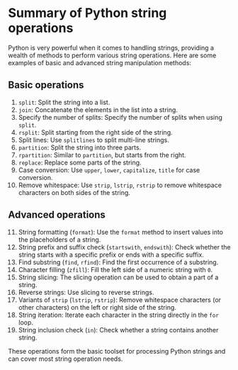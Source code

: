 # Summary of Python string operations

Python is very powerful when it comes to handling strings, providing a wealth of methods to perform various string operations. Here are some examples of basic and advanced string manipulation methods:

## Basic operations

1. `split`: Split the string into a list.
2. `join`: Concatenate the elements in the list into a string.
3. Specify the number of splits: Specify the number of splits when using `split`.
4. `rsplit`: Split starting from the right side of the string.
5. Split lines: Use `splitlines` to split multi-line strings.
6. `partition`: Split the string into three parts.
7. `rpartition`: Similar to `partition`, but starts from the right.
8. `replace`: Replace some parts of the string.
9. Case conversion: Use `upper`, `lower`, `capitalize`, `title` for case conversion.
10. Remove whitespace: Use `strip`, `lstrip`, `rstrip` to remove whitespace characters on both sides of the string.

## Advanced operations

11. String formatting (`format`): Use the `format` method to insert values into the placeholders of a string.
12. String prefix and suffix check (`startswith`, `endswith`): Check whether the string starts with a specific prefix or ends with a specific suffix.
13. Find substring (`find`, `rfind`): Find the first occurrence of a substring.
14. Character filling (`zfill`): Fill the left side of a numeric string with `0`.
15. String slicing: The slicing operation can be used to obtain a part of a string.
16. Reverse strings: Use slicing to reverse strings.
17. Variants of `strip` (`lstrip`, `rstrip`): Remove whitespace characters (or other characters) on the left or right side of the string.
18. String iteration: Iterate each character in the string directly in the `for` loop.
19. String inclusion check (`in`): Check whether a string contains another string.

These operations form the basic toolset for processing Python strings and can cover most string operation needs.
